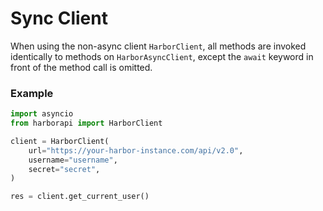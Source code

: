 # Sync Client

When using the non-async client `HarborClient`, all methods are invoked identically to methods on `HarborAsyncClient`, except the `await` keyword in front of the method call is omitted.

### Example

```py
import asyncio
from harborapi import HarborClient

client = HarborClient(
    url="https://your-harbor-instance.com/api/v2.0",
    username="username",
    secret="secret",
)

res = client.get_current_user()
```
